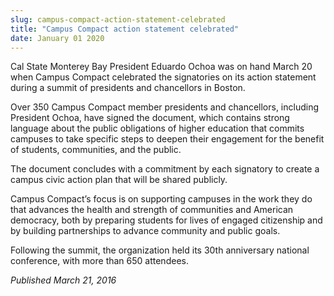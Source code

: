 ```yaml
---
slug: campus-compact-action-statement-celebrated
title: "Campus Compact action statement celebrated"
date: January 01 2020
---
```


<p>Cal State Monterey Bay President Eduardo Ochoa was on hand March 20 when Campus Compact celebrated the signatories on its action statement during a summit of presidents and chancellors in Boston.</p><p>Over 350 Campus Compact member presidents and chancellors, including President Ochoa, have signed the document, which contains strong language about the public obligations of higher education that commits campuses to take specific steps to deepen their engagement for the benefit of students, communities, and the public.
</p><p>The document concludes with a commitment by each signatory to create a campus civic action plan that will be shared publicly.

Campus Compact’s focus is on supporting campuses in the work they do that advances the health and strength of communities and American democracy, both by preparing students for lives of engaged citizenship and by building partnerships to advance community and public goals.

Following the summit, the organization held its 30th anniversary national conference, with more than 650 attendees.
</p><p><em>Published March 21, 2016</em>
</p>
